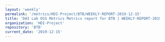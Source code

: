```yaml
---
layout: 'weekly'
permalink: '/metrics/HDI-Project/BTB/WEEKLY-REPORT-2019-12-15'
title: 'DAI Lab OSS Metrics Metrics report for BTB | WEEKLY-REPORT-2019-12-15'
organization: 'HDI-Project'
repository: 'BTB'
current_date: '2019-12-15'
---
```

